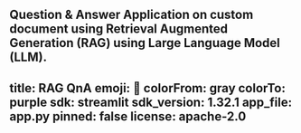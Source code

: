Question & Answer Application on custom document using Retrieval Augmented Generation (RAG) using Large Language Model (LLM). 
---
title: RAG QnA
emoji: 🏃
colorFrom: gray
colorTo: purple
sdk: streamlit
sdk_version: 1.32.1
app_file: app.py
pinned: false
license: apache-2.0
---


